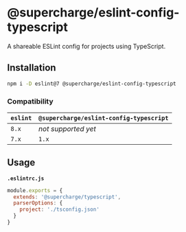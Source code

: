 # @supercharge/eslint-config-typescript
A shareable ESLint config for projects using TypeScript.


## Installation

```bash
npm i -D eslint@7 @supercharge/eslint-config-typescript
```


### Compatibility
| `eslint` | `@supercharge/eslint-config-typescript` |
| -------- | --------------------------------------- |
| `8.x`    | *not supported yet*                     |
| `7.x`    | `1.x`                                   |


## Usage

**`.eslintrc.js`**

```js
module.exports = {
  extends: '@supercharge/typescript',
  parserOptions: {
    project: './tsconfig.json'
  }
}
```
